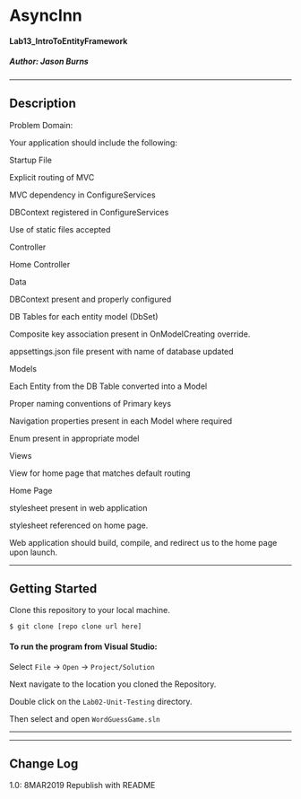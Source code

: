 # AsyncInn
#### Lab13_IntroToEntityFramework
##### *Author: Jason Burns*

------------------------------

## Description

Problem Domain:

Your application should include the following:

Startup File

Explicit routing of MVC

MVC dependency in ConfigureServices

DBContext registered in ConfigureServices

Use of static files accepted

Controller

Home Controller

Data

DBContext present and properly configured

DB Tables for each entity model (DbSet<T>)

Composite key association present in OnModelCreating override.

appsettings.json file present with name of database updated

Models

Each Entity from the DB Table converted into a Model

Proper naming conventions of Primary keys

Navigation properties present in each Model where required

Enum present in appropriate model

Views

View for home page that matches default routing

Home Page

stylesheet present in web application

stylesheet referenced on home page.

Web application should build, compile, and redirect us to the home page upon launch.


------------------------------

## Getting Started
Clone this repository to your local machine.
```
$ git clone [repo clone url here]
```
#### To run the program from Visual Studio:
Select ```File``` -> ```Open``` -> ```Project/Solution```

Next navigate to the location you cloned the Repository.

Double click on the ```Lab02-Unit-Testing``` directory.

Then select and open ```WordGuessGame.sln```

------------------------------

<!-- ## Visuals

##### CLI
![CLI](https://github.com/jasonb315/Lab07-Collections/blob/master/assets/cli.JPG) <br> -->

------------------------------

## Change Log

1.0: 8MAR2019 Republish with README

